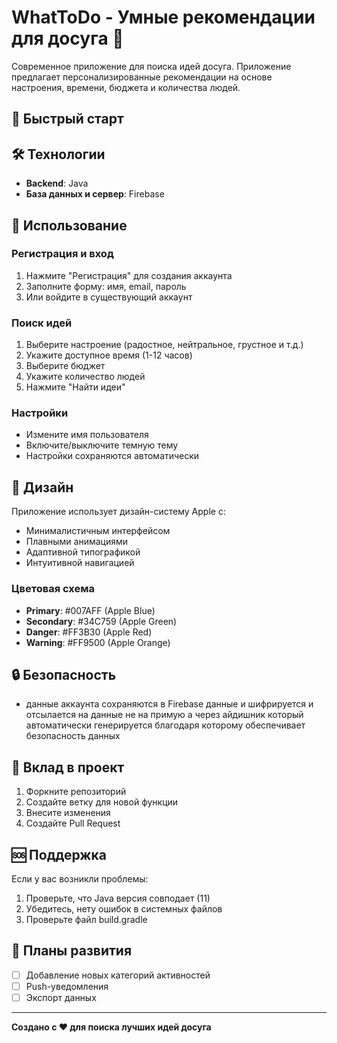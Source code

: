 # WhatToDo - Умные рекомендации для досуга 🎯

Современное приложение для поиска идей досуга. Приложение предлагает персонализированные рекомендации на основе настроения, времени, бюджета и количества людей.



## 🚀 Быстрый старт


## 🛠️ Технологии

- **Backend**: Java
- **База данных и сервер**: Firebase

## 📖 Использование

### Регистрация и вход
1. Нажмите "Регистрация" для создания аккаунта
2. Заполните форму: имя, email, пароль
3. Или войдите в существующий аккаунт

### Поиск идей
1. Выберите настроение (радостное, нейтральное, грустное и т.д.)
2. Укажите доступное время (1-12 часов)
3. Выберите бюджет
4. Укажите количество людей
5. Нажмите "Найти идеи"


### Настройки
- Измените имя пользователя
- Включите/выключите темную тему
- Настройки сохраняются автоматически

## 🎨 Дизайн

Приложение использует дизайн-систему Apple с:
- Минималистичным интерфейсом
- Плавными анимациями
- Адаптивной типографикой
- Интуитивной навигацией

### Цветовая схема
- **Primary**: #007AFF (Apple Blue)
- **Secondary**: #34C759 (Apple Green)
- **Danger**: #FF3B30 (Apple Red)
- **Warning**: #FF9500 (Apple Orange)


## 🔒 Безопасность

- данные аккаунта сохраняются в Firebase данные  и шифрируется и отсылается на данные не на примую а через айдишник который автоматически генерируется 
благодаря которому обеспечивает безопасность данных



## 🤝 Вклад в проект

1. Форкните репозиторий
2. Создайте ветку для новой функции
3. Внесите изменения
4. Создайте Pull Request

## 🆘 Поддержка

Если у вас возникли проблемы:
1. Проверьте, что Java версия совподает (11)
2. Убедитесь, нету ошибок в системных файлов
3. Проверьте файл build.gradle

## 🎯 Планы развития

- [ ] Добавление новых категорий активностей
- [ ] Push-уведомления
- [ ] Экспорт данных

---

**Создано с ❤️ для поиска лучших идей досуга**


